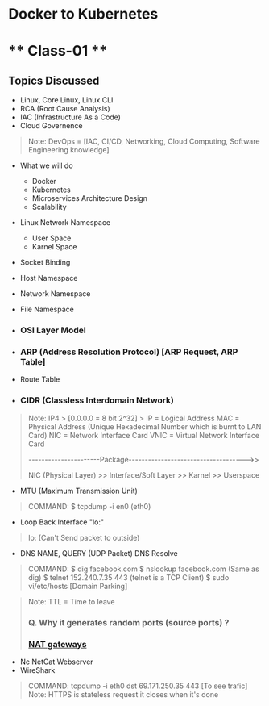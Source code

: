#  Docker to Kubernetes

# ** Class-01 **



## Topics Discussed

* Linux, Core Linux, Linux CLI
* RCA (Root Cause Analysis)
* IAC (Infrastructure As a Code)
* Cloud Governence

> Note: DevOps = [IAC, CI/CD, Networking, Cloud Computing, Software Engineering knowledge]

* What we will do
	* Docker
	* Kubernetes
	* Microservices Architecture Design
	* Scalability

* Linux Network Namespace
	* User Space
	* Karnel Space
* Socket Binding
* Host Namespace
* Network Namespace
* File Namespace
* ### OSI Layer Model
* ### ARP (Address Resolution Protocol) [ARP Request, ARP Table]
* Route Table
* ### CIDR (Classless Interdomain Network)

> Note: IP4 > [0.0.0.0 = 8 bit 2^32] > IP = Logical Address
> MAC = Physical Address (Unique Hexadecimal Number which is burnt to LAN Card)
> NIC = Network Interface Card 
> VNIC = Virtual Network Interface Card
> 
> ----------------------Package------------------------------------>>
> 
> NIC (Physical Layer) >> Interface/Soft Layer >> Karnel >> Userspace 

* MTU (Maximum Transmission Unit)
> COMMAND: $ tcpdump -i en0 (eth0)
* Loop Back Interface "lo:"
> lo: (Can't Send packet to outside)
* DNS NAME, QUERY (UDP Packet) DNS Resolve
> COMMAND: $ dig facebook.com
> $ nslookup facebook.com (Same as dig)
> $ telnet 152.240.7.35 443 (telnet is a TCP Client)
> $ sudo vi/etc/hosts [Domain Parking]

> Note: TTL = Time to leave
> ### Q. Why it generates random ports (source ports) ? 
> ### [NAT gateways](https://docs.aws.amazon.com/vpc/latest/userguide/vpc-nat-gateway.html)

* Nc NetCat Webserver
* WireShark

> COMMAND: tcpdump -i eth0 dst 69.171.250.35 443 [To see trafic]
> Note: HTTPS is stateless request it closes when it's done
